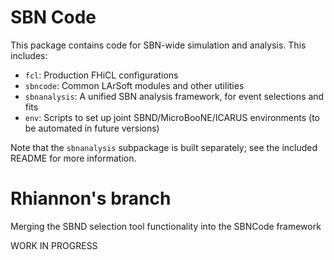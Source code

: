 SBN Code
========
This package contains code for SBN-wide simulation and analysis. This includes:

* `fcl`: Production FHiCL configurations
* `sbncode`: Common LArSoft modules and other utilities
* `sbnanalysis`: A unified SBN analysis framework, for event selections and
  fits
* `env`: Scripts to set up joint SBND/MicroBooNE/ICARUS environments (to be
  automated in future versions)

Note that the `sbnanalysis` subpackage is built separately; see the included
README for more information.

# Rhiannon's branch

Merging the SBND selection tool functionality into the SBNCode framework

WORK IN PROGRESS
